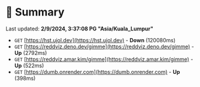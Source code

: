 # 📖 Summary
Last updated: **2/9/2024, 3:37:08 PG "Asia/Kuala_Lumpur"**

- `GET` [https://hst.ujol.dev](https://hst.ujol.dev) - **Down** (120080ms)
- `GET` [https://reddviz.deno.dev/gimme](https://reddviz.deno.dev/gimme) - **Up** (2792ms)
- `GET` [https://reddviz.amar.kim/gimme](https://reddviz.amar.kim/gimme) - **Up** (522ms)
- `GET` [https://dumb.onrender.com](https://dumb.onrender.com) - **Up** (398ms)
